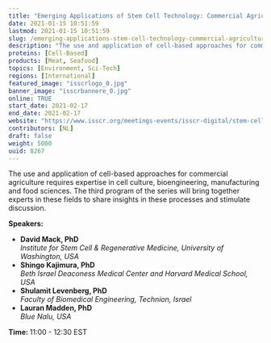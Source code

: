 ```yaml
---
title: "Emerging Applications of Stem Cell Technology: Commercial Agriculture"
date: 2021-01-15 10:51:59
lastmod: 2021-01-15 10:51:59
slug: /emerging-applications-stem-cell-technology-commercial-agriculture
description: "The use and application of cell-based approaches for commercial agriculture requires expertise in cell culture, bioengineering, manufacturing and food sciences. The third program of the series will bring together experts in these fields to share insights in these processes and stimulate discussion.Speakers:"
proteins: [Cell-Based]
products: [Meat, Seafood]
topics: [Environment, Sci-Tech]
regions: [International]
featured_image: "isscrlogo_0.jpg"
banner_image: "isscrbannere_0.jpg"
online: TRUE
start_date: 2021-02-17
end_date: 2021-02-17
website: "https://www.isscr.org/meetings-events/isscr-digital/stem-cells-and-global-sustainability"
contributors: [NL]
draft: false
weight: 5000
uuid: 8267
---
```

<p>The use and application of cell-based approaches for commercial agriculture requires expertise in cell culture, bioengineering, manufacturing and food sciences. The third program of the series will bring together experts in these fields to share insights in these processes and stimulate discussion.</p>
<p><strong>Speakers:</strong></p>
<ul>
<li><strong>David Mack, PhD</strong><br />
	<em>Institute for Stem Cell & Regenerative Medicine, University of Washington, USA</em></li>
<li><strong>Shingo Kajimura, PhD</strong><br />
	<em>Beth Israel Deaconess Medical Center and Harvard Medical School, USA</em></li>
<li><strong>Shulamit Levenberg, PhD</strong><br />
	<em>Faculty of Biomedical Engineering, Technion, Israel</em></li>
<li><strong>Lauran Madden, PhD</strong><br />
	<em>Blue Nalu, USA</em></li>
</ul>
<p><strong>Time: </strong>11:00 - 12:30 EST</p>
